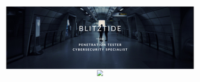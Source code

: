 <p align="center">
  <img src="https://raw.githubusercontent.com/blitztide/blitztide/main/Blitztide.png">
    <br>
  <img src="https://github-readme-stats.vercel.app/api/top-langs/?username=blitztide&&theme=dark">
  <br>
</p>
<!--
**blitztide/blitztide** is a ✨ _special_ ✨ repository because its `README.md` (this file) appears on your GitHub profile.

Here are some ideas to get you started:

- 🔭 I’m currently working on ...
- 🌱 I’m currently learning ...
- 👯 I’m looking to collaborate on ...
- 🤔 I’m looking for help with ...
- 💬 Ask me about ...
- 📫 How to reach me: ...
- 😄 Pronouns: ...
- ⚡ Fun fact: ...
-->
